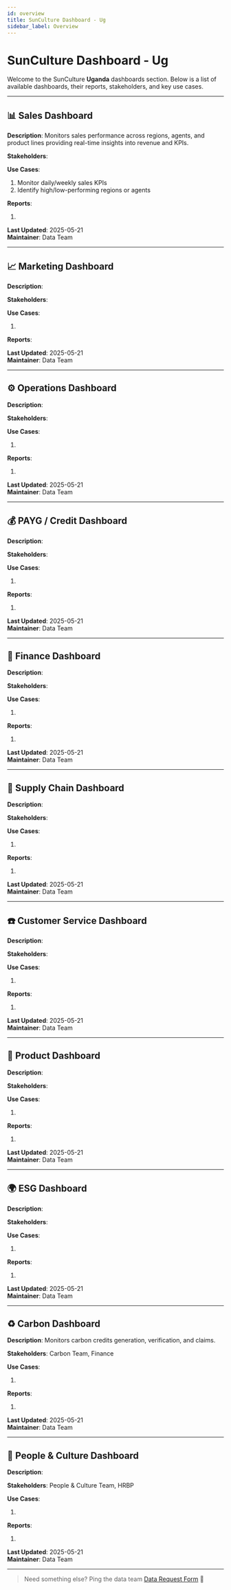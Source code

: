 ```yaml
---
id: overview
title: SunCulture Dashboard - Ug
sidebar_label: Overview
---
```


# SunCulture Dashboard - Ug

Welcome to the SunCulture **Uganda** dashboards section. Below is a list of available dashboards, their reports, stakeholders, and key use cases.

---

## 📊 Sales Dashboard

**Description**: Monitors sales performance across regions, agents, and product lines providing real-time insights into revenue and KPIs.

**Stakeholders**:

**Use Cases**:

1. Monitor daily/weekly sales KPIs
2. Identify high/low-performing regions or agents

**Reports**:

1.

**Last Updated**: 2025-05-21  
**Maintainer**: Data Team

---

## 📈 Marketing Dashboard

**Description**:

**Stakeholders**:

**Use Cases**:

1.

**Reports**:

**Last Updated**: 2025-05-21  
**Maintainer**: Data Team

---

## ⚙️ Operations Dashboard

**Description**:

**Stakeholders**:

**Use Cases**:

1.

**Reports**:

1.

**Last Updated**: 2025-05-21  
**Maintainer**: Data Team

---

## 💰 PAYG / Credit Dashboard

**Description**:

**Stakeholders**:

**Use Cases**:

1.

**Reports**:

1.

**Last Updated**: 2025-05-21  
**Maintainer**: Data Team

---

## 🧾 Finance Dashboard

**Description**:

**Stakeholders**:

**Use Cases**:

1.

**Reports**:

1.

**Last Updated**: 2025-05-21  
**Maintainer**: Data Team

---

## 🚚 Supply Chain Dashboard

**Description**:

**Stakeholders**:

**Use Cases**:

1.

**Reports**:

1.

**Last Updated**: 2025-05-21  
**Maintainer**: Data Team

---

## ☎️ Customer Service Dashboard

**Description**:

**Stakeholders**:

**Use Cases**:

1.

**Reports**:

1.

**Last Updated**: 2025-05-21  
**Maintainer**: Data Team

---

## 🧪 Product Dashboard

**Description**:

**Stakeholders**:

**Use Cases**:

1.

**Reports**:

1.

**Last Updated**: 2025-05-21  
**Maintainer**: Data Team

---

## 🌍 ESG Dashboard

**Description**:

**Stakeholders**:

**Use Cases**:

1.

**Reports**:

1.

**Last Updated**: 2025-05-21  
**Maintainer**: Data Team

---

## ♻️ Carbon Dashboard

**Description**: Monitors carbon credits generation, verification, and claims.

**Stakeholders**: Carbon Team, Finance

**Use Cases**:

1.

**Reports**:

1.

**Last Updated**: 2025-05-21  
**Maintainer**: Data Team

---

## 👥 People & Culture Dashboard

**Description**:

**Stakeholders**: People & Culture Team, HRBP

**Use Cases**:

1.

**Reports**:

1.

**Last Updated**: 2025-05-21  
**Maintainer**: Data Team

---

> Need something else? Ping the data team [Data Request Form](https://sunculture.jotform.com/250342132233037) 🧠
